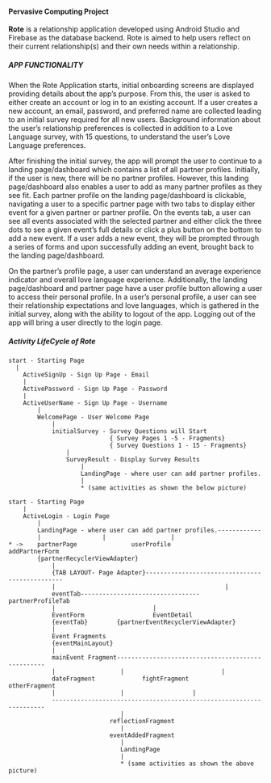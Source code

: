 #### Pervasive Computing Project

**Rote** is a relationship application developed using Android Studio and Firebase as the database
backend. Rote is aimed to help users reflect on their current relationship(s) and their own needs
within a relationship.

##### APP FUNCTIONALITY
When the Rote Application starts, initial onboarding screens are displayed providing details
about the app’s purpose. From this, the user is asked to either create an account or log in to an
existing account. If a user creates a new account, an email, password, and preferred name are
collected leading to an initial survey required for all new users. Background information about
the user’s relationship preferences is collected in addition to a Love Language survey, with 15
questions, to understand the user’s Love Language preferences.

After finishing the initial survey, the app will prompt the user to continue to a landing
page/dashboard which contains a list of all partner profiles. Initially, if the user is new, there will
be no partner profiles. However, this landing page/dashboard also enables a user to add as
many partner profiles as they see fit. Each partner profile on the landing page/dashboard is
clickable, navigating a user to a specific partner page with two tabs to display either event for a
given partner or partner profile. On the events tab, a user can see all events associated with the
selected partner and either click the three dots to see a given event’s full details or click a plus
button on the bottom to add a new event. If a user adds a new event, they will be prompted
through a series of forms and upon successfully adding an event, brought back to the landing
page/dashboard.

On the partner’s profile page, a user can understand an average experience indicator and overall
love language experience. Additionally, the landing page/dashboard and partner page have a
user profile button allowing a user to access their personal profile. In a user’s personal profile, a
user can see their relationship expectations and love languages, which is gathered in the initial
survey, along with the ability to logout of the app. Logging out of the app will bring a user
directly to the login page.

##### Activity LifeCycle of *Rote*

```
start - Starting Page
  |
	ActiveSignUp - Sign Up Page - Email
	|
	ActivePassword - Sign Up Page - Password
	|
	ActiveUserName - Sign Up Page - Username
		|
		WelcomePage - User Welcome Page
			|
			initialSurvey - Survey Questions will Start
							{ Survey Pages 1 -5 - Fragments}
							{ Survey Questions 1 - 15 - Fragments}
				|
				SurveyResult - Display Survey Results
					|
					LandingPage - where user can add partner profiles.
					|
					* (same activities as shown the below picture)
          
start - Starting Page
	|
	ActiveLogin - Login Page
		|
		LandingPage - where user can add partner profiles.------------
		|			      |				     |
* ->	partnerPage		          userProfile		      addPartnerForm
		{partnerRecyclerViewAdapter}
			|
			{TAB LAYOUT- Page Adapter}-----------------------------------------------
			|						                        |
			eventTab---------------------------------	                partnerProfileTab				
			|			                |
			EventForm		            EventDetail
			{eventTab}		  {partnerEventRecyclerViewAdapter}
			|
			Event Fragments
			{eventMainLayout}
			|
			mainEvent Fragment--------------------------------------------------
			|			       |		                   |
			dateFragment             fightFragment		              otherFragment
			|			       |				   |
			--------------------------------------------------------------------
						       |
					        reflectionFragment
						       |
					        eventAddedFragment
						       |
					           LandingPage
						       |
						       * (same activities as shown the above picture)
```							

